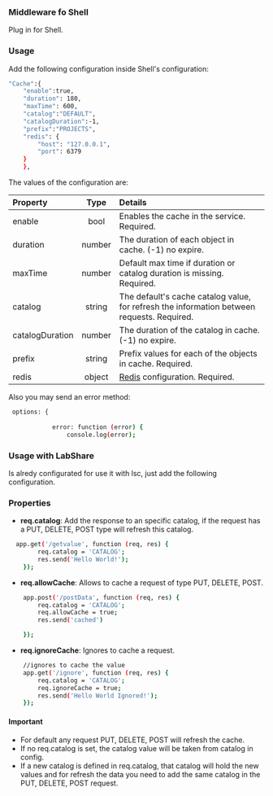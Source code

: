 ### Middleware fo Shell

Plug in for Shell.
### Usage

Add the following configuration inside Shell's  configuration:
```sh
"Cache":{
    "enable":true,
    "duration": 180,
    "maxTime": 600,
    "catalog":"DEFAULT",
    "catalogDuration":-1,
    "prefix":"PROJECTS",
    "redis": {
        "host": "127.0.0.1",
        "port": 6379
    }
    },
``` 
The values of the configuration are:

| Property  | Type | Details |
| :-------------- |:------:|:----- |
|enable        | bool | Enables the cache in the service. Required. |
| duration        | number | The duration of each object in cache. (-1) no expire.|
| maxTime        | number | Default max time if duration or catalog duration is missing. Required. |
| catalog    | string | The default's cache catalog value, for refresh the information between requests. Required. |
| catalogDuration        | number | The duration of the catalog in cache. (-1) no expire. |
| prefix    | string | Prefix values for each of the objects in cache. Required. |
| redis    | object |[Redis](https://github.com/NodeRedis/node_redis) configuration. Required. |

Also you may send an error method:
```sh
 options: {
       
            error: function (error) {
                console.log(error);

```

### Usage with LabShare

Is alredy configurated for use it with lsc, just add the following configuration.

### Properties
- **req.catalog**: Add the response to an specific catalog, if the request has a PUT, DELETE, POST type will refresh this catalog.
```sh
  app.get('/getvalue', function (req, res) {
        req.catalog = 'CATALOG';
        res.send('Hello World!');
    });
```
- **req.allowCache**: Allows to cache a request of type PUT, DELETE, POST.
```sh
    app.post('/postData', function (req, res) {
        req.catalog = 'CATALOG';
        req.allowCache = true;
        res.send('cached')

    });
``` 
- **req.ignoreCache**: Ignores to cache a request.
```sh
    //ignores to cache the value
    app.get('/ignore', function (req, res) {
        req.catalog = 'CATALOG';
        req.ignoreCache = true;
        res.send('Hello World Ignored!');
    });
```
#### Important
- For default any request PUT, DELETE, POST  will refresh the cache. 
- If no req.catalog is set, the catalog value will be taken from catalog in config. 
- If a new catalog is defined in req.catalog, that catalog will hold the new values and for refresh the data
you need to add the same catalog in the PUT, DELETE, POST request.